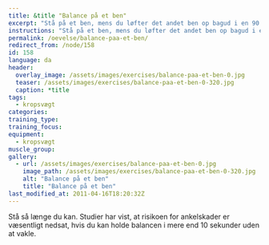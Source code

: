```yaml
---
title: &title "Balance på et ben"
excerpt: "Stå på et ben, mens du løfter det andet ben op bagud i en 90 graders vinkel. Det løftede ben må ikke røre det andet ben. Når du har balancen, lukker du øjnene."
instructions: "Stå på et ben, mens du løfter det andet ben op bagud i en 90 graders vinkel. Det løftede ben må ikke røre det andet ben. Når du har balancen, lukker du øjnene."
permalink: /oevelse/balance-paa-et-ben/
redirect_from: /node/158
id: 158
language: da
header:
  overlay_image: /assets/images/exercises/balance-paa-et-ben-0.jpg
  teaser: /assets/images/exercises/balance-paa-et-ben-0-320.jpg
  caption: *title
tags:
  - kropsvægt
categories:
training_type: 
training_focus: 
equipment:
  - kropsvægt
muscle_group:
gallery:
  - url: /assets/images/exercises/balance-paa-et-ben-0.jpg
    image_path: /assets/images/exercises/balance-paa-et-ben-0-320.jpg
    alt: "Balance på et ben"
    title: "Balance på et ben"
last_modified_at: 2011-04-16T18:20:32Z
---
```


Stå så længe du kan. Studier har vist, at risikoen for ankelskader er væsentligt nedsat, hvis du kan holde balancen i mere end 10 sekunder uden at vakle.
